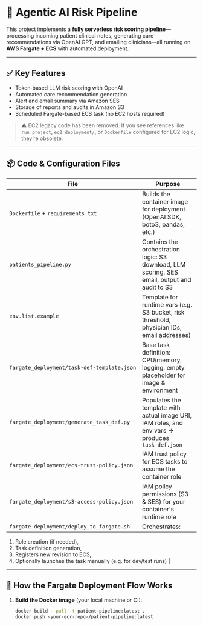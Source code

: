 # 🧠 Agentic AI Risk Pipeline

This project implements a **fully serverless risk scoring pipeline**—processing incoming patient clinical notes, generating care recommendations via OpenAI GPT, and emailing clinicians—all running on **AWS Fargate + ECS** with automated deployment.

---

## ✅ Key Features

- Token‑based LLM risk scoring with OpenAI
- Automated care recommendation generation
- Alert and email summary via Amazon SES
- Storage of reports and audits in Amazon S3
- Scheduled Fargate-based ECS task (no EC2 hosts required)

> ⚠️ EC2 legacy code has been removed. If you see references like `run_project`, `ec2_deployment/`, or `Dockerfile` configured for EC2 logic, they’re obsolete.

---

## 📦 Code & Configuration Files

| File | Purpose |
|------|---------|
| `Dockerfile` + `requirements.txt` | Builds the container image for deployment (OpenAI SDK, boto3, pandas, etc.) |
| `patients_pipeline.py` | Contains the orchestration logic: S3 download, LLM scoring, SES email, output and audit to S3 |
| `env.list.example` | Template for runtime vars (e.g. S3 bucket, risk threshold, physician IDs, email addresses) |
| `fargate_deployment/task‑def‑template.json` | Base task definition: CPU/memory, logging, empty placeholder for image & environment |
| `fargate_deployment/generate_task_def.py` | Populates the template with actual image URI, IAM roles, and env vars → produces `task‑def.json` |
| `fargate_deployment/ecs‑trust‑policy.json` | IAM trust policy for ECS tasks to assume the container role |
| `fargate_deployment/s3‑access‑policy.json` | IAM policy permissions (S3 & SES) for your container's runtime role |
| `fargate_deployment/deploy_to_fargate.sh` | Orchestrates:
1. Role creation (if needed),
2. Task definition generation,
3. Registers new revision to ECS,
4. Optionally launches the task manually (e.g. for dev/test runs) |

---

## 🎯 How the Fargate Deployment Flow Works

1. **Build the Docker image** (your local machine or CI):
   ```bash
   docker build --pull -t patient-pipeline:latest .
   docker push <your‑ecr‑repo>/patient‑pipeline:latest
